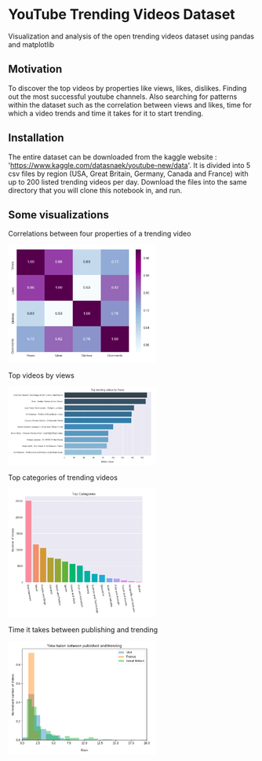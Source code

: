 # YouTube Trending Videos Dataset
Visualization and analysis of the open trending videos dataset using pandas and matplotlib

## Motivation
To discover the top videos by properties like views, likes, dislikes. Finding out the most successful youtube channels. Also searching for patterns within the dataset such as the correlation between views and likes, time for which a video trends and time it takes for it to start trending. 

## Installation
The entire dataset can be downloaded from the kaggle website : 'https://www.kaggle.com/datasnaek/youtube-new/data'.
It is divided into 5 csv files by region (USA, Great Britain, Germany, Canada and France) with up to 200 listed trending videos per day. Download the files into the same directory that you will clone this notebook in, and run. 

## Some visualizations
Correlations between four properties of a trending video

<img src="https://github.com/rva15/Youtube_data_analysis/blob/master/correlation.png" width="300">
   
Top videos by views

<img src="https://github.com/rva15/Youtube_data_analysis/blob/master/topviews.png" width="300">

Top categories of trending videos

<img src="https://github.com/rva15/Youtube_data_analysis/blob/master/top_cat.png" width="300">

Time it takes between publishing and trending

<img src="https://github.com/rva15/Youtube_data_analysis/blob/master/timetotrend.png" width="300">

